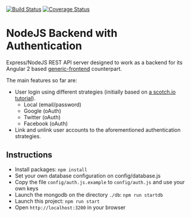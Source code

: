 [![Build Status](https://travis-ci.org/fjrd84/generic-backend.svg?branch=master)](https://travis-ci.org/fjrd84/generic-backend) [![Coverage Status](https://coveralls.io/repos/github/fjrd84/generic-backend/badge.svg?branch=master)](https://coveralls.io/github/fjrd84/generic-backend?branch=master)

# NodeJS Backend with Authentication

Express/NodeJS REST API server designed to work as a backend for its Angular 2 based [generic-frontend](https://github.com/fjrd84/generic-frontend) counterpart.

The main features so far are:

- User login using different strategies (initially based on [a scotch.io tutorial](https://scotch.io/tutorials/easy-node-authentication-setup-and-local)).
  * Local (email/password)
  * Google (oAuth)
  * Twitter (oAuth)
  * Facebook (oAuth)
- Link and unlink user accounts to the aforementioned authentication strategies.



## Instructions

- Install packages: `npm install`
- Set your own database configuration on config/database.js
- Copy the file `config/auth.js.example` to `config/auth.js` and use your own keys
- Launch the mongodb on the directory `./db`: `npm run startdb`
- Launch this project: `npm run start`
- Open `http://localhost:3200` in your browser
